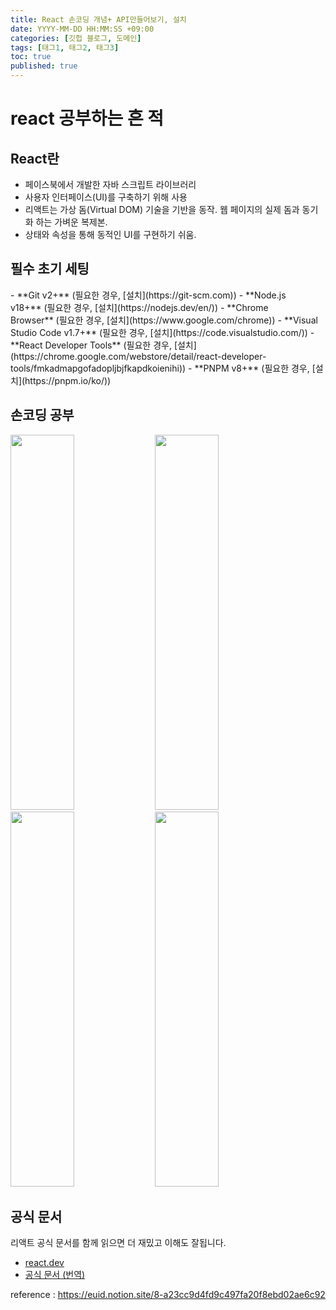 ```yaml
---
title: React 손코딩 개념+ API만들어보기, 설치
date: YYYY-MM-DD HH:MM:SS +09:00
categories: [깃헙 블로그, 도메인]
tags: [태그1, 태그2, 태그3]
toc: true
published: true
---
```


<h1> react 공부하는 흔 적</h1>
<h2> React란</h2>
<ul>
  <li>페이스북에서 개발한 자바 스크립트 라이브러리</li>
  <li>사용자 인터페이스(UI)를 구축하기 위해 사용</li>
  <li>리액트는 가상 돔(Virtual DOM) 기술을 기반을 동작. 웹 페이지의 실제 돔과 동기화 하는 가벼운 복제본.</li>
  <li> 상태와 속성을 통해 동적인 UI를 구현하기 쉬움. </li>
</ul>
<h2>필수 초기 세팅</h2>
-  **Git v2+** (필요한 경우, [설치](https://git-scm.com))
-  **Node.js v18+** (필요한 경우, [설치](https://nodejs.dev/en/))
-  **Chrome Browser** (필요한 경우, [설치](https://www.google.com/chrome))
-  **Visual Studio Code v1.7+** (필요한 경우, [설치](https://code.visualstudio.com/))
-  **React Developer Tools** (필요한 경우, [설치](https://chrome.google.com/webstore/detail/react-developer-tools/fmkadmapgofadopljbjfkapdkoienihi))
-  **PNPM v8+** (필요한 경우, [설치](https://pnpm.io/ko/))

<h2> 손코딩 공부 </h2>
<img src="https://github.com/taewook-test/vanilla-test-1/assets/147236247/5d7bda7a-e461-4e48-888a-a75a90ee51e0"  width="45%" height="600"/>

<img src="https://github.com/taewook-test/vanilla-test-1/assets/147236247/83d22839-a37b-4608-8831-5e6797042297"  width="45%" height="600"/>

<img src="https://github.com/taewook-test/vanilla-test-1/assets/147236247/a5834601-4385-4ece-9252-ab5195fb3e2f"  width="45%" height="600"/>

<img src="https://github.com/taewook-test/vanilla-test-1/assets/147236247/cc0ab60d-a035-466f-8131-4e19a22348b7"  width="45%" height="600"/>

<h2> 공식 문서 </h2>

리액트 공식 문서를 함께 읽으면 더 재밌고 이해도 잘됩니다.

- [react.dev](http://react.dev)
- [공식 문서 (번역)](https://www.notion.so/08d12ecc4fb3433e9120755b61ddbe8f?pvs=21)

reference : https://euid.notion.site/8-a23cc9d4fd9c497fa20f8ebd02ae6c92
